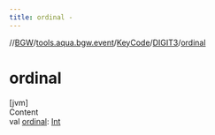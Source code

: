 ```yaml
---
title: ordinal -
---
```

//[BGW](../../../../index.md)/[tools.aqua.bgw.event](../../index.md)/[KeyCode](../index.md)/[DIGIT3](index.md)/[ordinal](ordinal.md)



# ordinal  
[jvm]  
Content  
val [ordinal](ordinal.md): [Int](https://kotlinlang.org/api/latest/jvm/stdlib/kotlin/-int/index.html)  



